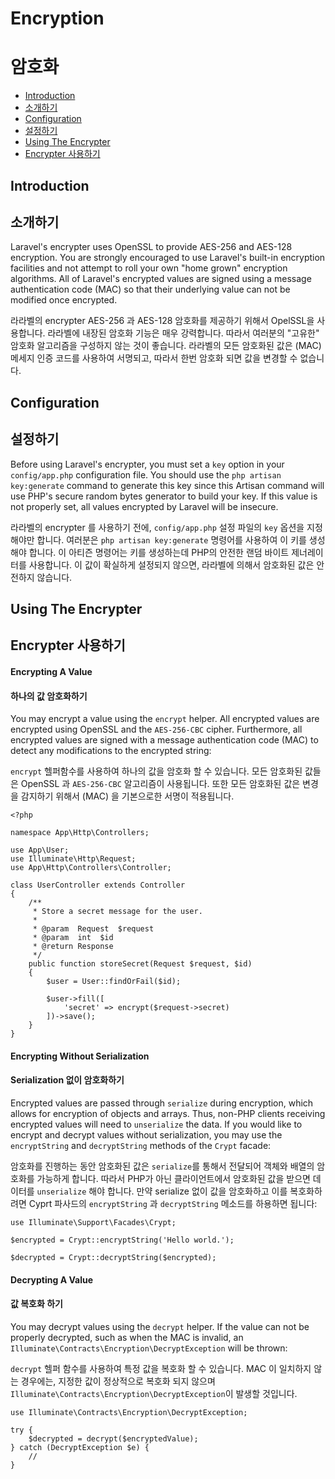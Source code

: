 # Encryption
# 암호화

- [Introduction](#introduction)
- [소개하기](#introduction)
- [Configuration](#configuration)
- [설정하기](#configuration)
- [Using The Encrypter](#using-the-encrypter)
- [Encrypter 사용하기](#using-the-encrypter)

<a name="introduction"></a>
## Introduction
## 소개하기

Laravel's encrypter uses OpenSSL to provide AES-256 and AES-128 encryption. You are strongly encouraged to use Laravel's built-in encryption facilities and not attempt to roll your own "home grown" encryption algorithms. All of Laravel's encrypted values are signed using a message authentication code (MAC) so that their underlying value can not be modified once encrypted.

라라벨의 encrypter AES-256 과 AES-128 암호화를 제공하기 위해서 OpelSSL을 사용합니다. 라라벨에 내장된 암호화 기능은 매우 강력합니다. 따라서 여러분의 "고유한" 암호화 알고리즘을 구성하지 않는 것이 좋습니다. 라라벨의 모든 암호화된 값은 (MAC) 메세지 인증 코드를 사용하여 서명되고, 따라서 한번 암호화 되면 값을 변경할 수 없습니다.

<a name="configuration"></a>
## Configuration
## 설정하기

Before using Laravel's encrypter, you must set a `key` option in your `config/app.php` configuration file. You should use the `php artisan key:generate` command to generate this key since this Artisan command will use PHP's secure random bytes generator to build your key. If this value is not properly set, all values encrypted by Laravel will be insecure.

라라벨의 encrypter 를 사용하기 전에, `config/app.php` 설정 파일의 `key` 옵션을 지정해야만 합니다. 여러분은 `php artisan key:generate` 명령어를 사용하여 이 키를 생성해야 합니다.  이 아티즌 명령어는 키를 생성하는데 PHP의 안전한 랜덤 바이트 제너레이터를 사용합니다. 이 값이 확실하게 설정되지 않으면, 라라벨에 의해서 암호화된 값은 안전하지 않습니다. 

<a name="using-the-encrypter"></a>
## Using The Encrypter
## Encrypter 사용하기

#### Encrypting A Value
#### 하나의 값 암호화하기

You may encrypt a value using the `encrypt` helper. All encrypted values are encrypted using OpenSSL and the `AES-256-CBC` cipher. Furthermore, all encrypted values are signed with a message authentication code (MAC) to detect any modifications to the encrypted string:

`encrypt` 헬퍼함수를 사용하여 하나의 값을 암호화 할 수 있습니다. 모든 암호화된 값들은 OpenSSL 과 `AES-256-CBC` 알고리즘이 사용됩니다. 또한 모든 암호화된 값은 변경을 감지하기 위해서 (MAC) 을 기본으로한 서명이 적용됩니다. 

    <?php

    namespace App\Http\Controllers;

    use App\User;
    use Illuminate\Http\Request;
    use App\Http\Controllers\Controller;

    class UserController extends Controller
    {
        /**
         * Store a secret message for the user.
         *
         * @param  Request  $request
         * @param  int  $id
         * @return Response
         */
        public function storeSecret(Request $request, $id)
        {
            $user = User::findOrFail($id);

            $user->fill([
                'secret' => encrypt($request->secret)
            ])->save();
        }
    }

#### Encrypting Without Serialization
#### Serialization 없이 암호화하기

Encrypted values are passed through `serialize` during encryption, which allows for encryption of objects and arrays. Thus, non-PHP clients receiving encrypted values will need to `unserialize` the data. If you would like to encrypt and decrypt values without serialization, you may use the `encryptString` and `decryptString` methods of the `Crypt` facade:

암호화를 진행하는 동안 암호화된 값은 `serialize`를 통해서 전달되어 객체와 배열의 암호화를 가능하게 합니다. 따라서 PHP가 아닌 클라이언트에서 암호화된 값을 받으면 데이터를 `unserialize` 해야 합니다. 만약 serialize 없이 값을 암호화하고 이를 복호화하려면 Cyprt 파사드의 `encryptString` 과 `decryptString` 메소드를 하용하면 됩니다:

    use Illuminate\Support\Facades\Crypt;

    $encrypted = Crypt::encryptString('Hello world.');

    $decrypted = Crypt::decryptString($encrypted);

#### Decrypting A Value
#### 값 복호화 하기

You may decrypt values using the `decrypt` helper. If the value can not be properly decrypted, such as when the MAC is invalid, an `Illuminate\Contracts\Encryption\DecryptException` will be thrown:

`decrypt` 헬퍼 함수를 사용하여 특정 값을 복호화 할 수 있습니다. MAC 이 일치하지 않는 경우에는, 지정한 값이 정상적으로 복호화 되지 않으며 `Illuminate\Contracts\Encryption\DecryptException`이 발생할 것입니다.

    use Illuminate\Contracts\Encryption\DecryptException;

    try {
        $decrypted = decrypt($encryptedValue);
    } catch (DecryptException $e) {
        //
    }
